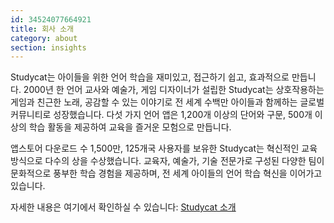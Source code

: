 ```yaml
---
id: 34524077664921
title: 회사 소개
category: about
section: insights
---
```

Studycat는 아이들을 위한 언어 학습을 재미있고, 접근하기 쉽고, 효과적으로 만듭니다. 2000년 한 언어 교사와 예술가, 게임 디자이너가 설립한 Studycat는 상호작용하는 게임과 친근한 노래, 공감할 수 있는 이야기로 전 세계 수백만 아이들과 함께하는 글로벌 커뮤니티로 성장했습니다. 다섯 가지 언어 앱은 1,200개 이상의 단어와 구문, 500개 이상의 학습 활동을 제공하여 교육을 즐거운 모험으로 만듭니다.

앱스토어 다운로드 수 1,500만, 125개국 사용자를 보유한 Studycat는 혁신적인 교육 방식으로 다수의 상을 수상했습니다. 교육자, 예술가, 기술 전문가로 구성된 다양한 팀이 문화적으로 풍부한 학습 경험을 제공하며, 전 세계 아이들의 언어 학습 혁신을 이어가고 있습니다.

자세한 내용은 여기에서 확인하실 수 있습니다: [Studycat 소개](https://studycat.com/about/)

